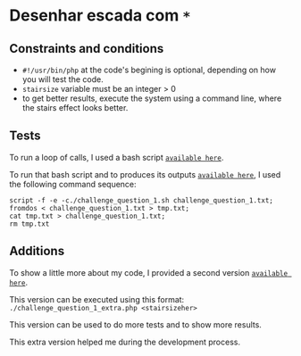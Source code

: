 # Desenhar escada com `*`
## Constraints and conditions
- `#!/usr/bin/php` at the code's begining is optional, depending on how you will test the code.
- `stairsize` variable must be an integer > 0
- to get better results, execute the system using a command line, where the stairs effect looks better.

## Tests

To run a loop of calls, I used a bash script [`available here`](challenge_question_1.sh).

To run that bash script and to produces its outputs [`available here`](challenge_question_1.txt), I used the following command sequence:
```
script -f -e -c./challenge_question_1.sh challenge_question_1.txt;
fromdos < challenge_question_1.txt > tmp.txt;
cat tmp.txt > challenge_question_1.txt;
rm tmp.txt
```
## Additions

To show a little more about my code, I provided a second version [`available here`](challenge_question_1_extra.php).

This version can be executed using this format: `./challenge_question_1_extra.php <stairsizeher>`

This version can be used to do more tests and to show more results.

This extra version helped me during the development process.

